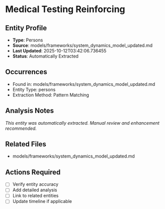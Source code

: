 # Medical Testing Reinforcing

## Entity Profile
- **Type**: Persons
- **Source**: models/frameworks/system_dynamics_model_updated.md
- **Last Updated**: 2025-10-12T03:42:06.736455
- **Status**: Automatically Extracted

## Occurrences
- Found in: models/frameworks/system_dynamics_model_updated.md
- Entity Type: persons
- Extraction Method: Pattern Matching

## Analysis Notes
*This entity was automatically extracted. Manual review and enhancement recommended.*

## Related Files
- models/frameworks/system_dynamics_model_updated.md

## Actions Required
- [ ] Verify entity accuracy
- [ ] Add detailed analysis
- [ ] Link to related entities
- [ ] Update timeline if applicable
